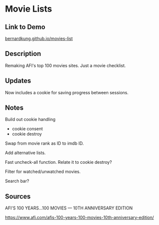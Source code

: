 # Movie Lists

## Link to Demo
[bernardkung.github.io/movies-list](https://bernardkung.github.io/movies-list)


## Description
Remaking AFI's top 100 movies sites. Just a movie checklist.

## Updates
Now includes a cookie for saving progress between sessions.

## Notes
Build out cookie handling
- cookie consent
- cookie destroy

Swap from movie rank as ID to imdb ID.

Add alternative lists.

Fast uncheck-all function. Relate it to cookie destroy?

Filter for watched/unwatched movies.

Search bar?




## Sources
AFI'S 100 YEARS...100 MOVIES — 10TH ANNIVERSARY EDITION

https://www.afi.com/afis-100-years-100-movies-10th-anniversary-edition/